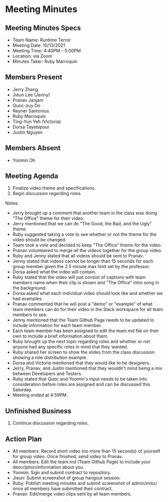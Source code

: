 # Meeting Minutes
## Meeting Minutes Specs
- Team Name: Runtime Terror
- Meeting Date: 10/13/2021
- Meeting Time: 4:40PM - 5:00PM 
- Location: via Zoom
- Minutes Taker: Ruby Marroquin

## Members Present 
- Jerry Zhang
- Jieun Lee (Jenny)
- Pranav Janjam
- Quoc-zuy Do
- Reyner Santonius
- Ruby Marroquin
- Ting-Yun Yeh (Victoria)
- Dorsa Tayebipour
- Justin Nguyen

## Members Absent 
- Yoomin Oh

## Meeting Agenda
1. Finalize video theme and specifications. 
2. Begin discussion regarding roles.

Notes: 
- Jerry brought up a comment that another team in the class was doing "The Office" theme for their video. 
- Jerry mentioned that we can do "The Good, the Bad, and the Ugly" theme. 
- Ruby suggested taking a vote to see whether or not the theme for the video should be changed. 
- Team took a vote and decided to keep "The Office" theme for the video. 
- Pranav volunteered to merge all the videos together for the group video. 
- Ruby and Jenny stated that all videos should be sent to Pranav. 
- Jenny stated that videos cannot be longer than 15 seconds for each group member given the 2.5 minute max limit set by the professor.
- Dorsa asked what the video will contain. 
- Ruby stated that the video will just consist of captions with team members name when their clip is shown and "The Office" intro song in the background.
- Dorsa asked what each individual video should look like and whether we had examples.
- Pranav commented that he will post a "demo" or "example" of what team members can do for their video in the Slack workspace for all team members to see.
- Jenny mentioned that the Team Github Page needs to be updated to include information for each team member.
- Each team member has been assigned to edit the team.md file on their own to include a brief information about them. 
- Ruby brought up the next topic regarding roles and whether or not anyone had any specific roles in mind that they wanted. 
- Ruby shared her screen to show the slides from the class discussion showing a role distribution example. 
- Dorsa and Victoria mentioned that they would like to be designers. 
- Jerry, Pranav, and Justin mentioned that they wouldn't mind being a mix between Developers and Testers. 
- Ruby stated that Quoc and Yoomin's input needs to be taken into consideration before roles are assigned and can be discussed this Saturday. 
- Meeting ended at 4:59PM. 
  
## Unfinished Business
1. Continue discussion regarding roles. 

## Action Plan 
- All members: Record short video (no more than 15 seconds) of yourself for group video. Once finished, send video to Pranav. 
- All members: Edit the team.md (Team Github Page) to include your description/information about you. 
- Yoomin: Sign and submit contract to repository. 
- Jieun: Submit screenshot of group hangout session. 
- Ruby: Publish meeting minutes and submit screenshot of admin/misc/ once all members have submitted their contract. 
- Pranav: Edit/merge video clips sent by all team members. 
